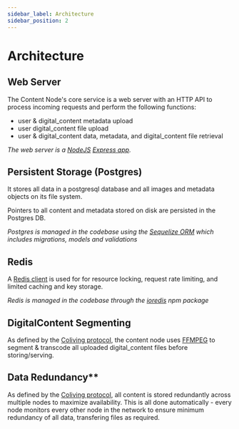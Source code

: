 ```yaml
---
sidebar_label: Architecture
sidebar_position: 2
---
```


# Architecture

## Web Server

The Content Node's core service is a web server with an HTTP API to process incoming requests and perform the following functions:

- user & digital_content metadata upload
- user digital_content file upload
- user & digital_content data, metadata, and digital_content file retrieval

*The web server is a [NodeJS](https://nodejs.org) [Express app](https://expressjs.com/).*

## Persistent Storage (Postgres)

It stores all data in a postgresql database and all images and metadata objects on its file system.

Pointers to all content and metadata stored on disk are persisted in the Postgres DB.

*Postgres is managed in the codebase using the [Sequelize ORM](https://sequelize.org/master/) which includes migrations, models and validations*

## Redis

A [Redis client](https://redis.io/) is used for for resource locking, request rate limiting, and limited caching and key storage.

*Redis is managed in the codebase through the [ioredis](https://github.com/luin/ioredis) npm package*

## DigitalContent Segmenting

As defined by the [Coliving protocol](https://whitepaper.coliving.lol), the content node uses [FFMPEG](https://ffmpeg.org/ffmpeg.html) to segment & transcode all uploaded digital_content files before storing/serving.

## Data Redundancy**

As defined by the [Coliving protocol](https://whitepaper.coliving.lol), all content is stored redundantly across multiple nodes to maximize availability. This is all done automatically - every node monitors every other node in the network to ensure minimum redundancy of all data, transfering files as required.

